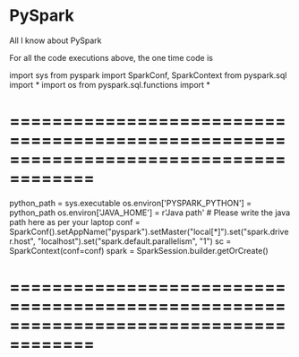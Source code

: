 # PySpark
All I know about PySpark

For all the code executions above, the one time code is

import sys
from pyspark import SparkConf, SparkContext
from pyspark.sql import *
import os
from pyspark.sql.functions import *

# ======================================================================================
python_path = sys.executable
os.environ['PYSPARK_PYTHON'] = python_path
os.environ['JAVA_HOME'] = r'Java path' # Please write the java path here as per your laptop
conf = SparkConf().setAppName("pyspark").setMaster("local[*]").set("spark.driver.host", "localhost").set("spark.default.parallelism", "1")
sc = SparkContext(conf=conf)
spark = SparkSession.builder.getOrCreate()

# ======================================================================================
